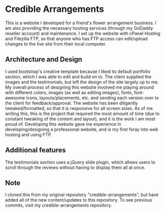 # Credible Arrangements
This is a website I developed for a friend's flower arrangement business. I am also providing the necessary hosting services (through my GoDaddy reseller account) and maintenance. I set up the website with cPanel Hosting and Filezilla FTP, so that anyone who has FTP access can edit/upload changes to the live site from their local computer. 

## Architecture and Design
I used bootstrap's creative template because I liked its default portfolio section, which I was able to edit and build on to. The client supplied the images and the testimonials, but left the design of the site largely up to me. My overall process of designing this website involved me playing around with different colors, images (as well as editing images), fonts, font-awesome icons, layouts/placements, etc. and sending each version over to the client for feedback/approval. The website has been diligently tweaked/formatted, so that it is responsive for all screen sizes. As of me writing this, this is the project that required the most amount of time (due to constant tweaking of the content and layout), and it is the work I am most proud of. Developing this website gave me experience in developing/designing a professional website, and is my first foray into web hosting and using FTP. 

## Additional features
The testimonials section uses a jQuery slide plugin, which allows users to scroll through the reviews without having to display them all at once.

## Note
I cloned this from my original repository "credible-arrangements", but have added all of the new content/updates to this repository. To see previous commits, visit my credible-arrangements repository.
